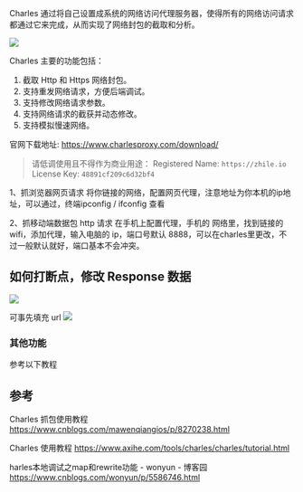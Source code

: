 Charles 通过将自己设置成系统的网络访问代理服务器，使得所有的网络访问请求都通过它来完成，从而实现了网络封包的截取和分析。

![](https://upload-images.jianshu.io/upload_images/1662509-8565686dc0d54932.png?imageMogr2/auto-orient/strip%7CimageView2/2/w/1240)

Charles 主要的功能包括：

1. 截取 Http 和 Https 网络封包。
2. 支持重发网络请求，方便后端调试。
3. 支持修改网络请求参数。
4. 支持网络请求的截获并动态修改。
5. 支持模拟慢速网络。

官网下载地址: https://www.charlesproxy.com/download/

> 请低调使用且不得作为商业用途：
> Registered Name: 	`https://zhile.io`
> License Key: `48891cf209c6d32bf4`

1、抓浏览器网页请求
将你链接的网络，配置网页代理，注意地址为你本机的ip地址，可以通过，终端ipconfig / ifconfig 查看

2、抓移动端数据包 http 请求
在手机上配置代理，手机的 网络里，找到链接的 wifi，添加代理，输入电脑的 ip，端口号默认 8888，可以在charles里更改，不过一般默认就好，端口基本不会冲突。

## 如何打断点，修改 Response 数据

![](https://upload-images.jianshu.io/upload_images/1662509-6788a6bfd925395c.png?imageMogr2/auto-orient/strip%7CimageView2/2/w/1240)

可事先填充 url
![](https://upload-images.jianshu.io/upload_images/1662509-b40fcbb7bedbe7f6.png?imageMogr2/auto-orient/strip%7CimageView2/2/w/1240)

### 其他功能

参考以下教程

## 参考

Charles 抓包使用教程
<https://www.cnblogs.com/mawenqiangios/p/8270238.html>

Charles 使用教程
<https://www.axihe.com/tools/charles/charles/tutorial.html>

harles本地调试之map和rewrite功能 - wonyun - 博客园
<https://www.cnblogs.com/wonyun/p/5586746.html>
